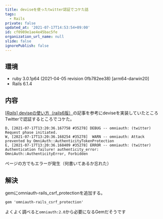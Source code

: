 ```yaml
---
title: deviseを使ったtwitter認証でコケた話
tags:
  - Rails
private: false
updated_at: '2021-07-17T14:53:54+09:00'
id: cf0989e1ae4e45bac5fe
organization_url_name: null
slide: false
ignorePublish: false
---
```

## 環境
- ruby 3.0.1p64 (2021-04-05 revision 0fb782ee38) [arm64-darwin20]
- Rails 6.1.4

## 内容
[[*Rails*] deviseの使い方（rails6版）](https://qiita.com/cigalecigales/items/16ce0a9a7e79b9c3974e)の記事を参考にdeviseを実装していたところTwitterで認証するところでコケた。

```console:terminal
D, [2021-07-17T13:20:36.167758 #35278] DEBUG -- omniauth: (twitter) Request phase initiated.
W, [2021-07-17T13:20:36.168254 #35278]  WARN -- omniauth: Attack prevented by OmniAuth::AuthenticityTokenProtection
E, [2021-07-17T13:20:36.168409 #35278] ERROR -- omniauth: (twitter) Authentication failure! authenticity_error: OmniAuth::AuthenticityError, Forbidden
```

ページの方でもエラーが発生（何書いてあるか忘れた）

## 解決
gemにomniauth-rails_csrf_protectionを追加する。

```ruby:gemfile
gem 'omniauth-rails_csrf_protection'
```

よくよく調べると`omniauth:2.0`から必要になるGemだそうです
